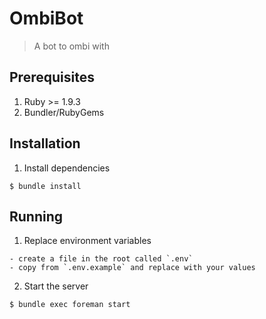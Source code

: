 # OmbiBot

> A bot to ombi with

## Prerequisites

1. Ruby >= 1.9.3
2. Bundler/RubyGems

## Installation

1. Install dependencies

```
$ bundle install
```

## Running

1. Replace environment variables

```
- create a file in the root called `.env`
- copy from `.env.example` and replace with your values
```

2. Start the server

```
$ bundle exec foreman start
```
